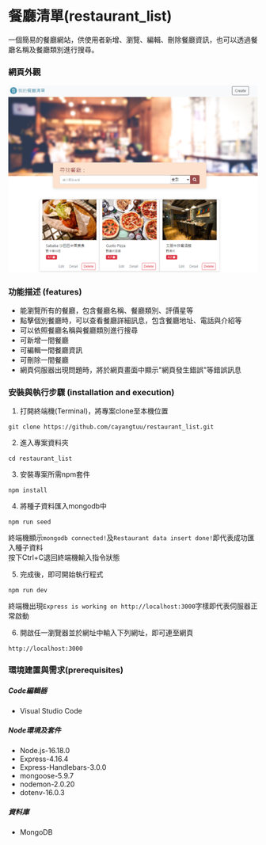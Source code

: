 # 餐廳清單(restaurant_list)
一個簡易的餐廳網站，供使用者新增、瀏覽、編輯、刪除餐廳資訊，也可以透過餐廳名稱及餐廳類別進行搜尋。

### 網頁外觀
![image](https://github.com/cayangtuu/restaurant_list/blob/main/public/photo/%E9%A4%90%E5%BB%B3%E5%B0%81%E9%9D%A2V2.PNG)

### 功能描述 (features)
- 能瀏覽所有的餐廳，包含餐廳名稱、餐廳類別、評價星等
- 點擊個別餐廳時，可以查看餐廳詳細訊息，包含餐廳地址、電話與介紹等
- 可以依照餐廳名稱與餐廳類別進行搜尋
- 可新增一間餐廳
- 可編輯一間餐廳資訊
- 可刪除一間餐廳
- 網頁伺服器出現問題時，將於網頁畫面中顯示"網頁發生錯誤"等錯誤訊息

### 安裝與執行步驟 (installation and execution)
1. 打開終端機(Terminal)，將專案clone至本機位置
```
git clone https://github.com/cayangtuu/restaurant_list.git
```
2. 進入專案資料夾
```
cd restaurant_list
```
3. 安裝專案所需npm套件
```
npm install
```
4. 將種子資料匯入mongodb中
```
npm run seed
```
終端機顯示```mongodb connected!```及```Restaurant data insert done!```即代表成功匯入種子資料  
按下Ctrl+C退回終端機輸入指令狀態

5. 完成後，即可開始執行程式
```
npm run dev
```
終端機出現```Express is working on http://localhost:3000```字樣即代表伺服器正常啟動

6. 開啟任一瀏覽器並於網址中輸入下列網址，即可連至網頁
```
http://localhost:3000
```

### 環境建置與需求(prerequisites)
##### Code編輯器
- Visual Studio Code
##### Node環境及套件
- Node.js-16.18.0
- Express-4.16.4
- Express-Handlebars-3.0.0
- mongoose-5.9.7
- nodemon-2.0.20
- dotenv-16.0.3
##### 資料庫
- MongoDB
